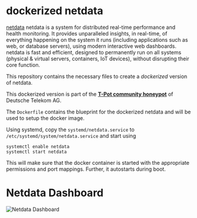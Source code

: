 # dockerized netdata


[netdata](http://my-netdata.io/) netdata is a system for distributed real-time performance and health monitoring. It provides unparalleled insights, in real-time, of everything happening on the system it runs (including applications such as web, or database servers), using modern interactive web dashboards. netdata is fast and efficient, designed to permanently run on all systems (physical & virtual servers, containers, IoT devices), without disrupting their core function.

This repository contains the necessary files to create a *dockerized* version of netdata.

This dockerized version is part of the **[T-Pot community honeypot](http://dtag-dev-sec.github.io/)** of Deutsche Telekom AG.

The `Dockerfile` contains the blueprint for the dockerized netdata and will be used to setup the docker image.  

Using systemd, copy the `systemd/netdata.service` to `/etc/systemd/system/netdata.service` and start using

```
systemctl enable netdata
systemctl start netdata
```

This will make sure that the docker container is started with the appropriate permissions and port mappings. Further, it autostarts during boot.

# Netdata Dashboard

![Netdata Dashboard](https://raw.githubusercontent.com/dtag-dev-sec/netdata/master/doc/dashboard.png)
